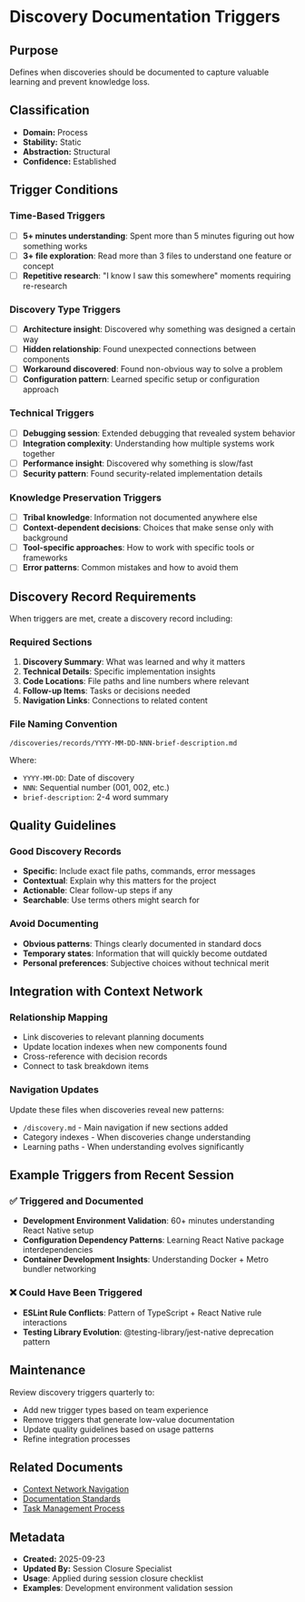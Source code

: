 # Discovery Documentation Triggers

## Purpose
Defines when discoveries should be documented to capture valuable learning and prevent knowledge loss.

## Classification
- **Domain:** Process
- **Stability:** Static
- **Abstraction:** Structural
- **Confidence:** Established

## Trigger Conditions

### Time-Based Triggers
- [ ] **5+ minutes understanding**: Spent more than 5 minutes figuring out how something works
- [ ] **3+ file exploration**: Read more than 3 files to understand one feature or concept
- [ ] **Repetitive research**: "I know I saw this somewhere" moments requiring re-research

### Discovery Type Triggers
- [ ] **Architecture insight**: Discovered why something was designed a certain way
- [ ] **Hidden relationship**: Found unexpected connections between components
- [ ] **Workaround discovered**: Found non-obvious way to solve a problem
- [ ] **Configuration pattern**: Learned specific setup or configuration approach

### Technical Triggers
- [ ] **Debugging session**: Extended debugging that revealed system behavior
- [ ] **Integration complexity**: Understanding how multiple systems work together
- [ ] **Performance insight**: Discovered why something is slow/fast
- [ ] **Security pattern**: Found security-related implementation details

### Knowledge Preservation Triggers
- [ ] **Tribal knowledge**: Information not documented anywhere else
- [ ] **Context-dependent decisions**: Choices that make sense only with background
- [ ] **Tool-specific approaches**: How to work with specific tools or frameworks
- [ ] **Error patterns**: Common mistakes and how to avoid them

## Discovery Record Requirements

When triggers are met, create a discovery record including:

### Required Sections
1. **Discovery Summary**: What was learned and why it matters
2. **Technical Details**: Specific implementation insights
3. **Code Locations**: File paths and line numbers where relevant
4. **Follow-up Items**: Tasks or decisions needed
5. **Navigation Links**: Connections to related content

### File Naming Convention
`/discoveries/records/YYYY-MM-DD-NNN-brief-description.md`

Where:
- `YYYY-MM-DD`: Date of discovery
- `NNN`: Sequential number (001, 002, etc.)
- `brief-description`: 2-4 word summary

## Quality Guidelines

### Good Discovery Records
- **Specific**: Include exact file paths, commands, error messages
- **Contextual**: Explain why this matters for the project
- **Actionable**: Clear follow-up steps if any
- **Searchable**: Use terms others might search for

### Avoid Documenting
- **Obvious patterns**: Things clearly documented in standard docs
- **Temporary states**: Information that will quickly become outdated
- **Personal preferences**: Subjective choices without technical merit

## Integration with Context Network

### Relationship Mapping
- Link discoveries to relevant planning documents
- Update location indexes when new components found
- Cross-reference with decision records
- Connect to task breakdown items

### Navigation Updates
Update these files when discoveries reveal new patterns:
- `/discovery.md` - Main navigation if new sections added
- Category indexes - When discoveries change understanding
- Learning paths - When understanding evolves significantly

## Example Triggers from Recent Session

### ✅ Triggered and Documented
- **Development Environment Validation**: 60+ minutes understanding React Native setup
- **Configuration Dependency Patterns**: Learning React Native package interdependencies
- **Container Development Insights**: Understanding Docker + Metro bundler networking

### ❌ Could Have Been Triggered
- **ESLint Rule Conflicts**: Pattern of TypeScript + React Native rule interactions
- **Testing Library Evolution**: @testing-library/jest-native deprecation pattern

## Maintenance

Review discovery triggers quarterly to:
- Add new trigger types based on team experience
- Remove triggers that generate low-value documentation
- Update quality guidelines based on usage patterns
- Refine integration processes

## Related Documents
- [Context Network Navigation](../discovery.md)
- [Documentation Standards](../meta/maintenance.md)
- [Task Management Process](../processes/creation.md)

## Metadata
- **Created:** 2025-09-23
- **Updated By:** Session Closure Specialist
- **Usage**: Applied during session closure checklist
- **Examples**: Development environment validation session
